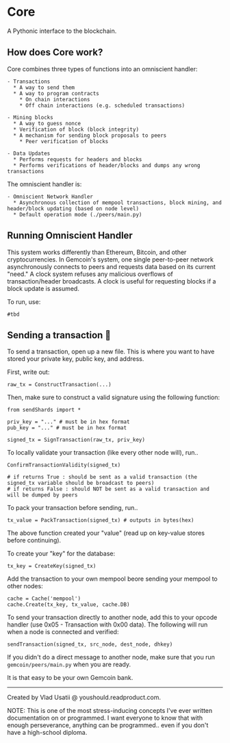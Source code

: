# Core

A Pythonic interface to the blockchain.

## How does Core work?

Core combines three types of functions into an omniscient handler:

```
- Transactions
  * A way to send them
  * A way to program contracts
    * On chain interactions
    * Off chain interactions (e.g. scheduled transactions)

- Mining blocks
  * A way to guess nonce
  * Verification of block (block integrity)
  * A mechanism for sending block proposals to peers
    * Peer verification of blocks

- Data Updates
  * Performs requests for headers and blocks
  * Performs verifications of header/blocks and dumps any wrong transactions
```

The omniscient handler is:

```
- Omniscient Network Handler
  * Asynchronous collection of mempool transactions, block mining, and header/block updating (based on node level)
  * Default operation mode (./peers/main.py)
```

## Running Omniscient Handler

This system works differently than Ethereum, Bitcoin, and other cryptocurrencies. In Gemcoin's system, one single peer-to-peer network asynchronously connects to peers and requests data based on its current "need." A clock system refuses any malicious overflows of transaction/header broadcasts. A clock is useful for requesting blocks if a block update is assumed.

To run, use:

```
#tbd
```

## Sending a transaction 📧

To send a transaction, open up a new file. This is where you want to have stored your private key, public key, and address.

First, write out:

```python3
raw_tx = ConstructTransaction(...)
```

Then, make sure to construct a valid signature using the following function:

```python3
from sendShards import *

priv_key = "..." # must be in hex format
pub_key = "..." # must be in hex format

signed_tx = SignTransaction(raw_tx, priv_key)
```

To locally validate your transaction (like every other node will), run..

```python3
ConfirmTransactionValidity(signed_tx)

# if returns True : should be sent as a valid transaction (the signed_tx variable should be broadcast to peers)
# if returns False : should NOT be sent as a valid transaction and will be dumped by peers
```

To pack your transaction before sending, run..

```python3
tx_value = PackTransaction(signed_tx) # outputs in bytes(hex)
```

The above function created your "value" (read up on key-value stores before continuing).

To create your "key" for the database:

```
tx_key = CreateKey(signed_tx)
```

Add the transaction to your own mempool beore sending your mempool to other nodes:

```
cache = Cache('mempool')
cache.Create(tx_key, tx_value, cache.DB)
```

To send your transaction directly to another node, add this to your opcode handler (use 0x05 - Transaction with 0x00 data). The following will run when a node is connected and verified:

```python3
sendTransaction(signed_tx, src_node, dest_node, dhkey)
```

If you didn't do a direct message to another node, make sure that you run ```gemcoin/peers/main.py``` when you are ready.

It is that easy to be your own Gemcoin bank.

---

Created by Vlad Usatii @ youshould.readproduct.com.


NOTE: This is one of the most stress-inducing concepts I've ever written documentation on or programmed. I want everyone to know that with enough perseverance, anything can be programmed.. even if you don't have a high-school diploma.
